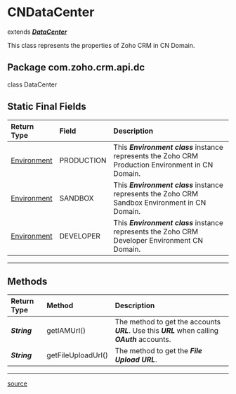 # CNDataCenter

extends ***[DataCenter](DataCenter.md#datacenter)***

This class represents the properties of Zoho CRM in CN Domain.

## Package com.zoho.crm.api.dc

class DataCenter

## Static Final Fields

| Return Type                             | Field      | Description                                                                                        |
| :-------------------------------------- | :--------- | :------------------------------------------------------------------------------------------------- |
| [Environment](DataCenter.md#environment)| PRODUCTION | This ***Environment class*** instance represents the Zoho CRM Production Environment in CN Domain. |
| [Environment](DataCenter.md#environment)| SANDBOX    | This ***Environment class*** instance represents the Zoho CRM Sandbox Environment in CN Domain.    |
| [Environment](DataCenter.md#environment)| DEVELOPER  | This ***Environment class*** instance represents the Zoho CRM Developer Environment CN Domain.  |
----

## Methods

| Return Type      | Method             | Description                               |
| :--------------- | :----------------- | :---------------------------------------- |
| ***String***     | getIAMUrl()        | The method to get the accounts ***URL***. Use this ***URL*** when calling ***OAuth*** accounts. |
| ***String***     | getFileUploadUrl() | The method to get the ***File Upload URL***. |
----

[source](../../src/com/zoho/crm/api/dc/CNDataCenter.java)
